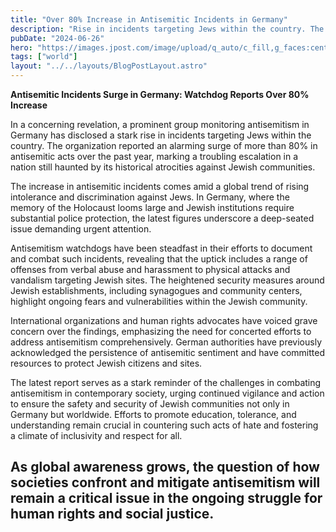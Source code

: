 ```yaml
---
title: "Over 80% Increase in Antisemitic Incidents in Germany"
description: "Rise in incidents targeting Jews within the country. The organization reported an alarming surge of more than 80% in antisemitic acts over the past year"
pubDate: "2024-06-26"
hero: "https://images.jpost.com/image/upload/q_auto/c_fill,g_faces:center,h_537,w_822/606083"
tags: ["world"]
layout: "../../layouts/BlogPostLayout.astro"
---
```

**Antisemitic Incidents Surge in Germany: Watchdog Reports Over 80% Increase**

In a concerning revelation, a prominent group monitoring antisemitism in Germany has disclosed a stark rise in incidents targeting Jews within the country. The organization reported an alarming surge of more than 80% in antisemitic acts over the past year, marking a troubling escalation in a nation still haunted by its historical atrocities against Jewish communities.

The increase in antisemitic incidents comes amid a global trend of rising intolerance and discrimination against Jews. In Germany, where the memory of the Holocaust looms large and Jewish institutions require substantial police protection, the latest figures underscore a deep-seated issue demanding urgent attention.

Antisemitism watchdogs have been steadfast in their efforts to document and combat such incidents, revealing that the uptick includes a range of offenses from verbal abuse and harassment to physical attacks and vandalism targeting Jewish sites. The heightened security measures around Jewish establishments, including synagogues and community centers, highlight ongoing fears and vulnerabilities within the Jewish community.

International organizations and human rights advocates have voiced grave concern over the findings, emphasizing the need for concerted efforts to address antisemitism comprehensively. German authorities have previously acknowledged the persistence of antisemitic sentiment and have committed resources to protect Jewish citizens and sites.

The latest report serves as a stark reminder of the challenges in combating antisemitism in contemporary society, urging continued vigilance and action to ensure the safety and security of Jewish communities not only in Germany but worldwide. Efforts to promote education, tolerance, and understanding remain crucial in countering such acts of hate and fostering a climate of inclusivity and respect for all.

As global awareness grows, the question of how societies confront and mitigate antisemitism will remain a critical issue in the ongoing struggle for human rights and social justice.
---